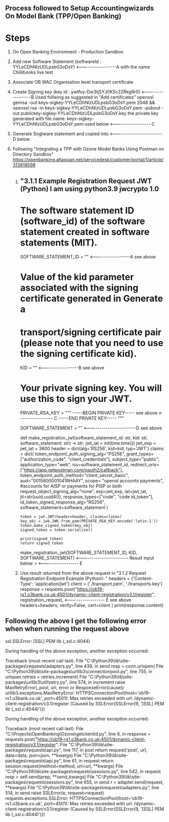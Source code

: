 ## Process followed to Setup Accountingwizards On Model Bank (TPP/Open Banking)

# Steps
1.  On Open Banking Environment - Production Sandbox 
2.  Add new Software Statement (softwareId : YYLeCDhNlzUDLpsbG3oDsY) <-----------------A
     with the name Chillibooks live test
3.  Associate OB WAC Organisation level transport certificate 
4.  Create Signing key (key id : ywtfoy-Dw3tjSYJ0K5c2ZRkgRr0) <-----------------B
    Used follwing as suggested in "Add certificates"
    openssl genrsa -out keys-sigkey-YYLeCDhNlzUDLpsbG3oDsY.pem 2048 && openssl rsa -in keys-sigkey-YYLeCDhNlzUDLpsbG3oDsY.pem -pubout -out publickey-sigkey-YYLeCDhNlzUDLpsbG3oDsY.key
    the private key generated with file name: keys-sigkey-YYLeCDhNlzUDLpsbG3oDsY.pem used below <----------------- C

5.  Generate Sogtware statement and copied into <-----------------------D below
6.  Following "Integrating a TPP with Ozone Model Banks Using Postman on Directory Sandbox"
    https://openbanking.atlassian.net/servicedesk/customer/portal/1/article/313918598
    
    1.  "3.1.1 Example Registration Request JWT (Python) I am using python3.9 jwcrypto 1.0
        ----            
        # The software statement ID (software_id) of the software statement created in software statements (MIT).
        SOFTWARE_STATEMENT_ID = "" <-----------------A see above
        #  Value of the kid parameter associated with the signing certificate generated in Generate a
        # transport/signing certificate pair (please note that you need to use the signing certificate kid).
        KID = "" <-----------------B see above
        # Your private signing key. You will use this to sign your JWT.
        PRIVATE_RSA_KEY = """
        -----BEGIN PRIVATE KEY-----
        see above <----------------- C
        -----END PRIVATE KEY-----
        """
        
        SOFTWARE_STATEMENT = "" <-----------------------D see above
        
        def make_registration_jwt(software_statement_id: str, kid: str, software_statement: str) -> str:
            jwt_iat = int(time.time())
            jwt_exp = jwt_iat + 3600
            header = dict(alg='RS256', kid=kid, typ='JWT')
            claims = dict(
                token_endpoint_auth_signing_alg="PS256",
                grant_types=["authorization_code", "client_credentials"],
                subject_type="public",
                application_type="web",
                iss=software_statement_id,
                redirect_uris=["https://app.getpostman.com/oauth2/callback"],
                token_endpoint_auth_method="client_secret_basic",
                aud="0015800001041RHAAY",
                scope= "openid accounts payments",   #accounts for AISP or payments for PISP or both
                request_object_signing_alg="none",
                exp=jwt_exp,
                iat=jwt_iat,
                jti=str(uuid.uuid4()),
                response_types=["code", "code id_token"],
                id_token_signed_response_alg="RS256",
                software_statement=software_statement
            )
        
            token = jwt.JWT(header=header, claims=claims)
            key_obj = jwk.JWK.from_pem(PRIVATE_RSA_KEY.encode('latin-1'))
            token.make_signed_token(key_obj)
            signed_token = token.serialize()
        
            print(signed_token)
            return signed_token
        
        make_registration_jwt(SOFTWARE_STATEMENT_ID, KID, SOFTWARE_STATEMENT)
        <----------------------- Result input below > <----------------- E
    2.  Use result returned from the above request in "3.1.2 Request Registration Endpoint Example (Python): "
        headers = {'Content-Type': 'application/jwt'}
            client = ('./transport.pem', './transports.key')
            response = requests.post("https://ob19-rs1.o3bank.co.uk:4501/dynamic-client-registration/v3.1/register",
                                    registration_request, <----------------- E see above
                                    headers=headers,
                                    verify=False,
                                    cert=client
                                    )
            print(response.content)

               
## Following the above I get the following error when when running the request above
ssl.SSLError: [SSL] PEM lib (_ssl.c:4044)

During handling of the above exception, another exception occurred:

Traceback (most recent call last):
  File "C:\Python39\lib\site-packages\requests\adapters.py", line 439, in send
    resp = conn.urlopen(
  File "C:\Python39\lib\site-packages\urllib3\connectionpool.py", line 755, in urlopen
    retries = retries.increment(
  File "C:\Python39\lib\site-packages\urllib3\util\retry.py", line 574, in increment
    raise MaxRetryError(_pool, url, error or ResponseError(cause))
urllib3.exceptions.MaxRetryError: HTTPSConnectionPool(host='ob19-rs1.o3bank.co.uk', port=4501): Max retries exceeded with url: /dynamic-client-registration/v3.1/register (Caused by SSLError(SSLError(9, '[SSL] PEM lib (_ssl.c:4044)')))

During handling of the above exception, another exception occurred:

Traceback (most recent call last):
  File "C:\Projects\OpenBanking\Ozone\getclientId.py", line 6, in <module>
    response = requests.post("https://ob19-rs1.o3bank.co.uk:4501/dynamic-client-registration/v3.1/register",
  File "C:\Python39\lib\site-packages\requests\api.py", line 117, in post
    return request('post', url, data=data, json=json, **kwargs)
  File "C:\Python39\lib\site-packages\requests\api.py", line 61, in request
    return session.request(method=method, url=url, **kwargs)
  File "C:\Python39\lib\site-packages\requests\sessions.py", line 542, in request
    resp = self.send(prep, **send_kwargs)
  File "C:\Python39\lib\site-packages\requests\sessions.py", line 655, in send
    r = adapter.send(request, **kwargs)
  File "C:\Python39\lib\site-packages\requests\adapters.py", line 514, in send
    raise SSLError(e, request=request)
requests.exceptions.SSLError: HTTPSConnectionPool(host='ob19-rs1.o3bank.co.uk', port=4501): Max retries exceeded with url: /dynamic-client-registration/v3.1/register (Caused by SSLError(SSLError(9, '[SSL] PEM lib (_ssl.c:4044)')))


    


